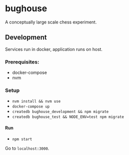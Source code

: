 # bughouse

A conceptually large scale chess experiment.

## Development

Services run in docker, application runs on host.

### Prerequisites:

- docker-compose
- nvm

### Setup

- `nvm install && nvm use`
- `docker-compose up`
- `createdb bughouse_development && npm migrate`
- `createdb bughouse_test && NODE_ENV=test npm migrate`

#### Run

- `npm start`

Go to `localhost:3000`.
